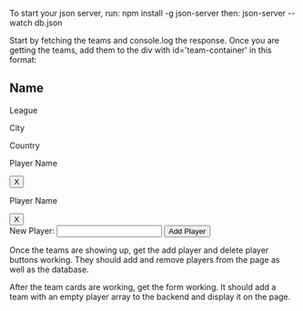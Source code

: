 To start your json server, run:
npm install -g json-server
then:
json-server --watch db.json

Start by fetching the teams and console.log the response.
Once you are getting the teams, add them to the div with id='team-container' in this format:

<div class='team-card'>
    <h2>Name</h2>
    <p>League</p>
    <p>City</p>
    <p>Country</p>
    <div class='players'>
        <div class='player'>
            <p>Player Name</p>
            <button class='delete-button'>X</button>
        </div>
        <div class='player'>
            <p>Player Name</p>
            <button class='delete-button'>X</button>
        </div>
        <form>
            <label>New Player:</label>
            <input name="name" type="text" />
            <input id='add-player' class="form-button" type="submit" value="Add Player" />
		</form>
    </div>
</div>

Once the teams are showing up, get the add player and delete player buttons working. They should add and remove players from the page as well as the database.

After the team cards are working, get the form working. It should add a team with an empty player array to the backend and display it on the page.
